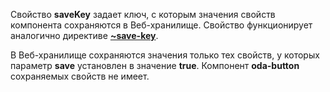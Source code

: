 ﻿Свойство **saveKey** задает ключ, с которым значения свойств компонента сохраняются в Веб-хранилище. Свойство функционирует аналогично директиве [**~save-key**](https://odajs.org/#learn#learn/docs/guide/structure/template/jsx/directives/~save-key.md).

В Веб-хранилище сохраняются значения только тех свойств, у которых параметр **save** установлен в значение **true**. Компонент **oda-button** сохраняемых свойств не имеет.

